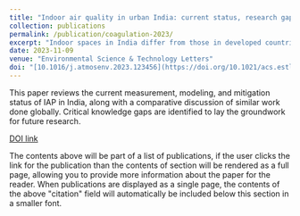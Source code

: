 ```yaml
---
title: "Indoor air quality in urban India: current status, research gap, and the way forward"
collection: publications
permalink: /publication/coagulation-2023/
excerpt: "Indoor spaces in India differ from those in developed countries in various aspects, such as design and operation, indoor sources, practices, guidelines, and regulations. For example, Indian indoor spaces rely heavily on natural ventilation, which might lead to higher levels of infiltration of pollutants of outdoor origin. In the case of mechanically ventilated spaces, high or 100% recirculation is common in India. Therefore, the knowledge and insights from the previous work on IAP in developed countries have limited applicability in India. Limited work done on IAP in urban-Indian built environments is restricted to limited measurements of a few pollutant concentrations, estimation of indoor-to-outdoor (I/O) ratios, evaluation of seasonal trends, and modeling with limited data."
date: 2023-11-09
venue: "Environmental Science & Technology Letters"
doi: "[10.1016/j.atmosenv.2023.123456](https://doi.org/10.1021/acs.estlett.3c00636)"
---
```


This paper reviews the current measurement, modeling, and mitigation status of IAP in India, along with a comparative discussion of similar work done globally. Critical knowledge gaps are identified to lay the groundwork for future research.

[DOI link](https://doi.org/10.1016/j.atmosenv.2023.123456)

The contents above will be part of a list of publications, if the user clicks the link for the publication than the contents of section will be rendered as a full page, allowing you to provide more information about the paper for the reader. When publications are displayed as a single page, the contents of the above "citation" field will automatically be included below this section in a smaller font.
